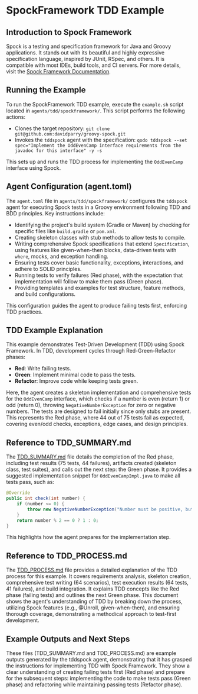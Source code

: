 # SpockFramework TDD Example

## Introduction to Spock Framework
Spock is a testing and specification framework for Java and Groovy applications. It stands out with its beautiful and highly expressive specification language, inspired by JUnit, RSpec, and others. It is compatible with most IDEs, build tools, and CI servers. For more details, visit the [Spock Framework Documentation](https://spockframework.org/spock/docs/2.3/index.html).

## Running the Example
To run the SpockFramework TDD example, execute the `example.sh` script located in `agents/tdd/spockframework/`. This script performs the following actions:
- Clones the target repository: `git clone git@github.com:davidparry/groovy-spock.git`
- Invokes the `tddspock` agent with the specification: `qodo tddspock --set spec="Implement the OddEvenCamp interface requirements from the javadoc for this interface" -y -s`

This sets up and runs the TDD process for implementing the `OddEvenCamp` interface using Spock.

## Agent Configuration (agent.toml)
The `agent.toml` file in `agents/tdd/spockframework/` configures the `tddspock` agent for executing Spock tests in a Groovy environment following TDD and BDD principles. Key instructions include:
- Identifying the project's build system (Gradle or Maven) by checking for specific files like `build.gradle` or `pom.xml`.
- Creating skeleton classes with stub methods to allow tests to compile.
- Writing comprehensive Spock specifications that extend `Specification`, using features like given-when-then blocks, data-driven tests with `where`, mocks, and exception handling.
- Ensuring tests cover basic functionality, exceptions, interactions, and adhere to SOLID principles.
- Running tests to verify failures (Red phase), with the expectation that implementation will follow to make them pass (Green phase).
- Providing templates and examples for test structure, feature methods, and build configurations.

This configuration guides the agent to produce failing tests first, enforcing TDD practices.

## TDD Example Explanation
This example demonstrates Test-Driven Development (TDD) using Spock Framework. In TDD, development cycles through Red-Green-Refactor phases:
- **Red**: Write failing tests.
- **Green**: Implement minimal code to pass the tests.
- **Refactor**: Improve code while keeping tests green.

Here, the agent creates a skeleton implementation and comprehensive tests for the `OddEvenCamp` interface, which checks if a number is even (return 1) or odd (return 0), throwing `NegativeNumberException` for zero or negative numbers. The tests are designed to fail initially since only stubs are present. This represents the Red phase, where 44 out of 75 tests fail as expected, covering even/odd checks, exceptions, edge cases, and design principles.

## Reference to TDD_SUMMARY.md
The [TDD_SUMMARY.md](./TDD_SUMMARY.md) file details the completion of the Red phase, including test results (75 tests, 44 failures), artifacts created (skeleton class, test suites), and calls out the next step: the Green phase. It provides a suggested implementation snippet for `OddEvenCampImpl.java` to make all tests pass, such as:
```java
@Override
public int check(int number) {
    if (number <= 0) {
        throw new NegativeNumberException("Number must be positive, but was: " + number);
    }
    return number % 2 == 0 ? 1 : 0;
}
```
This highlights how the agent prepares for the implementation step.

## Reference to TDD_PROCESS.md
The [TDD_PROCESS.md](./TDD_PROCESS.md) file provides a detailed explanation of the TDD process for this example. It covers requirements analysis, skeleton creation, comprehensive test writing (64 scenarios), test execution results (64 tests, 41 failures), and build integration. It explains TDD concepts like the Red phase (failing tests) and outlines the next Green phase. This document shows the agent's understanding of TDD by breaking down the process, utilizing Spock features (e.g., @Unroll, given-when-then), and ensuring thorough coverage, demonstrating a methodical approach to test-first development.

## Example Outputs and Next Steps
These files (TDD_SUMMARY.md and TDD_PROCESS.md) are example outputs generated by the tddspock agent, demonstrating that it has grasped the instructions for implementing TDD with Spock Framework. They show a clear understanding of creating failing tests first (Red phase) and prepare for the subsequent steps: implementing the code to make tests pass (Green phase) and refactoring while maintaining passing tests (Refactor phase).
